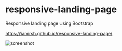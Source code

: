 # responsive-landing-page
Responsive landing page using Bootstrap

https://iamirsh.github.io/responsive-landing-page/

![screenshot](https://user-images.githubusercontent.com/46514596/118848889-cf9e9000-b8ec-11eb-919c-2fb484913bc3.png)

